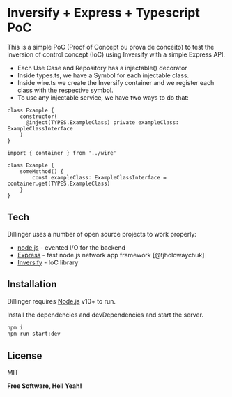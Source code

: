 # Inversify + Express + Typescript PoC

This is a simple PoC (Proof of Concept ou prova de conceito) to test the inversion of control concept (IoC) using Inversify with a simple Express API.

- Each Use Case and Repository has a injectable() decorator
- Inside types.ts, we have a Symbol for each injectable class.
- Inside wire.ts we create the Inversify container and we register each class with the respective symbol.
- To use any injectable service, we have two ways to do that:
```
class Example {
    constructor(
      @inject(TYPES.ExampleClass) private exampleClass: ExampleClassInterface
    )
}
```
```
import { container } from '../wire'

class Example {
    someMethod() {
        const exampleClass: ExampleClassInterface = container.get(TYPES.ExampleClass)
    }
}
```

## Tech

Dillinger uses a number of open source projects to work properly:

- [node.js] - evented I/O for the backend
- [Express] - fast node.js network app framework [@tjholowaychuk]
- [Inversify] - IoC library

## Installation

Dillinger requires [Node.js](https://nodejs.org/) v10+ to run.

Install the dependencies and devDependencies and start the server.

```sh
npm i
npm run start:dev
```

## License

MIT

**Free Software, Hell Yeah!**

[//]: # (These are reference links used in the body of this note and get stripped out when the markdown processor does its job. There is no need to format nicely because it shouldn't be seen. Thanks SO - http://stackoverflow.com/questions/4823468/store-comments-in-markdown-syntax)

   [node.js]: <http://nodejs.org>
   [express]: <http://expressjs.com>
   [Inversify]: <https://inversify.io/>
